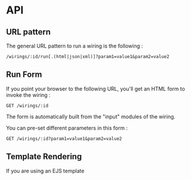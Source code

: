 
# API
	
## URL pattern

The general URL pattern to run a wiring is the following :

    /wirings/:id/run[.(html|json|xml)]?param1=value1&param2=value2


## Run Form

If you point your browser to the following URL, you'll get an HTML form to invoke the wiring : 

    GET /wirings/:id
    
The form is automatically built from the "input" modules of the wiring.
        
You can pre-set different parameters in this form : 

    GET /wirings/:id?param1=value1&param2=value2
    

## Template Rendering

If you are using an EJS template

<script type="text/javascript">var disqus_shortname = 'api';</script>